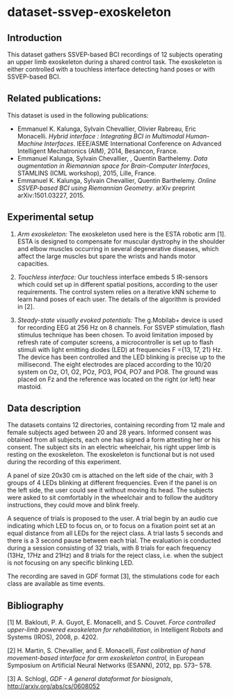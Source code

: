 # dataset-ssvep-exoskeleton

## Introduction

This dataset gathers SSVEP-based BCI recordings of 12 subjects operating an upper limb exoskeleton during a shared control task. The exoskeleton is either controlled with a touchless interface detecting hand poses or with SSVEP-based BCI.


## Related publications:

This dataset is used in the following publications:

-  Emmanuel K. Kalunga, Sylvain Chevallier, Olivier Rabreau, Eric Monacelli. _Hybrid interface : Integrating BCI in Multimodal Human-Machine Interfaces_. IEEE/ASME International Conference on Advanced Intelligent Mechatronics (AIM), 2014, Besancon, France.
-  Emmanuel Kalunga, Sylvain Chevallier, , Quentin Barthelemy. _Data augmentation in Riemannian space for Brain-Computer Interfaces_, STAMLINS (ICML workshop), 2015, Lille, France.
-  Emmanuel K. Kalunga, Sylvain Chevallier, Quentin Barthelemy. _Online SSVEP-based BCI using Riemannian Geometry_. arXiv preprint arXiv:1501.03227, 2015.


## Experimental setup

1. *Arm exoskeleton:* The exoskeleton used here is the ESTA robotic arm [1]. ESTA is designed to compensate for muscular dystrophy in the shoulder and elbow muscles occurring in several degenerative diseases, which affect the large muscles but spare the wrists and hands motor capacities.

2. *Touchless interface:* Our touchless interface embeds 5 IR-sensors which could set up in different spatial positions, according to the user requirements. The control system relies on a iterative kNN scheme to learn hand poses of each user. The details of the algorithm is provided in [2].

3. *Steady-state visually evoked potentials:* The g.Mobilab+ device is used for recording EEG at 256 Hz on 8 channels. For SSVEP stimulation, flash stimulus technique has been chosen. To avoid limitation imposed by refresh rate of computer screens, a microcontroller is set up to  flash stimuli with light emitting diodes (LED) at frequencies F ={13, 17, 21} Hz. The device has been controlled and the LED blinking is precise up to the millisecond. The eight electrodes are placed according to the 10/20 system on Oz, O1, O2, POz, PO3, PO4, PO7 and PO8.  The ground was placed on Fz and the reference was located on the right (or left) hear mastoid.

## Data description

The datasets contains 12 directories, containing recording from 12 male and female subjects aged between 20 and 28 years. Informed consent was obtained from all subjects, each one has signed a form attesting her or his consent. The subject sits in an electric wheelchair, his right upper limb is resting on the exoskeleton. The exoskeleton is functional but is not used during the recording of this experiment.

A panel of size 20x30 cm is attached on the left side of the chair, with 3 groups of 4 LEDs blinking at different frequencies. Even if the panel is on the left side, the user could see it without moving its head. The subjects were asked to sit comfortably in the wheelchair and to follow the auditory instructions, they could move and blink freely.

A sequence of trials is proposed to the user. A trial begin by an audio cue indicating which LED to focus on, or to focus on a fixation point set at an equal distance from all LEDs for the reject class. A trial lasts 5 seconds and there is a 3 second pause between each trial. The evaluation is conducted during a session consisting of 32 trials, with 8 trials for each frequency (13Hz, 17Hz and 21Hz) and 8 trials for the reject class, i.e. when the subject is not focusing on any specific blinking LED.

The recording are saved in GDF format [3], the stimulations code for each class are available as time events.

## Bibliography

[1] M. Baklouti, P. A. Guyot, E. Monacelli, and S. Couvet. _Force controlled upper-limb powered exoskeleton for rehabilitation,_ in Intelligent Robots and Systems (IROS), 2008, p. 4202.

[2] H. Martin, S. Chevallier, and E. Monacelli, _Fast calibration of hand movement-based interface for arm exoskeleton control,_ in European Symposium on Artificial Neural Networks (ESANN), 2012, pp. 573– 578.

[3] A. Schlogl, _GDF - A general dataformat for biosignals_, http://arxiv.org/abs/cs/0608052
